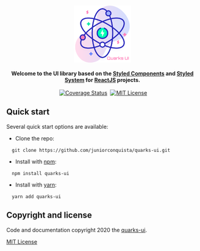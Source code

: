 <div align="center">
  <a href="https://github.com/juniorconquista/quarks-ui">
    <img alt="quarks-ui" src="https://github.com/juniorconquista/quarks-ui/blob/master/quarks-ui.png" height="150px" />
  </a>
</div>

<br />

<div align="center">
  <strong>Welcome to the UI library based on the  <a href="https://styled-components.com/">Styled Components</a> and <a href="https://styled-system.com/">Styled    System</a> for <a href="https://styled-system.com/">ReactJS</a> projects.
  </strong>
  <br />
  <br />
  <a href="https://travis-ci.com/juniorconquista/quarks-ui"><img src="https://travis-ci.com/juniorconquista/quarks-ui.svg?branch=master" alt=""></a>
  <a href='https://coveralls.io/github/juniorconquista/quarks-ui?branch=master'><img src='https://coveralls.io/repos/github/juniorconquista/quarks-ui/badge.svg?branch=master' alt='Coverage Status' /></a>
  <a href="https://www.npmjs.com/package/quarks-ui"><img src="https://img.shields.io/npm/v/quarks-ui" alt=""></a>
  <a href="https://camo.githubusercontent.com/a3d4e61babfb298637d411a8e471072266a17dce/68747470733a2f2f666c61742e62616467656e2e6e65742f62616467652f6c6963656e73652f4d49542f626c7565"><img src="https://camo.githubusercontent.com/a3d4e61babfb298637d411a8e471072266a17dce/68747470733a2f2f666c61742e62616467656e2e6e65742f62616467652f6c6963656e73652f4d49542f626c7565" alt="MIT License"></a>
</div>

## Quick start

Several quick start options are available:

-   Clone the repo:

```
  git clone https://github.com/juniorconquista/quarks-ui.git
```

-   Install with [npm](https://www.npmjs.com/):

```
  npm install quarks-ui
```

-   Install with [yarn](https://yarnpkg.com/):

```
  yarn add quarks-ui
```

## Copyright and license

Code and documentation copyright 2020 the [quarks-ui](https://github.com/juniorconquista/quarks-ui).

<a href="https://github.com/juniorconquista/quarks-ui/blob/master/LICENSE">MIT License</a>
